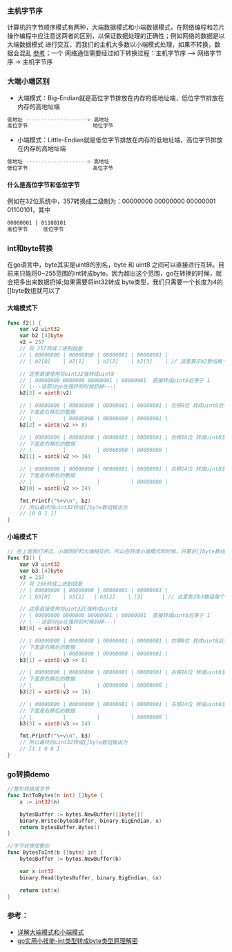 ### 主机字节序
计算机的字节顺序模式有两种，大端数据模式和小端数据模式，在网络编程和芯片操作编程中应注意这两者的区别，以保证数据处理的正确性；例如网络的数据是以大端数据模式
进行交互，而我们的主机大多数以小端模式处理，如果不转换，数据会混乱 [参考](https://blog.csdn.net/dosthing/article/details/80641173)；一个
网络通信需要经过如下转换过程：主机字节序 —> 网络字节序 -> 主机字节序  

### 大端小端区别
- 大端模式：Big-Endian就是高位字节排放在内存的低地址端，低位字节排放在内存的高地址端
```bash
低地址 --------------------> 高地址
高位字节                     地位字节
```

- 小端模式：Little-Endian就是低位字节排放在内存的低地址端，高位字节排放在内存的高地址端
```bash
低地址 --------------------> 高地址
低位字节                     高位字节
```

#### 什么是高位字节和低位字节
例如在32位系统中，357转换成二级制为：00000000 00000000 00000001 01100101，其中
```bash
00000001 | 01100101 
高位字节     低位字节
``` 

### int和byte转换
在go语言中，byte其实是uint8的别名，byte 和 uint8 之间可以直接进行互转。目前来只能将0~255范围的int转成byte。因为超出这个范围，go在转换的时候，就会把多出来数据扔掉;如果需要将int32转成
byte类型，我们只需要一个长度为4的[]byte数组就可以了  
#### 大端模式下
```go
func f2() {
    var v2 uint32
    var b2 [4]byte
    v2 = 257
    // 将 257转成二进制就是
    // | 00000000 | 00000000 | 00000001 | 00000001 |
    // | b2[0]    | b2[1]    | b2[2]    | b2[3]    | // 这里表示b2数组每个下标里面存放的值

    // 这里直接使用将uint32强转成uint8
    // | 00000000 0000000 00000001 | 00000001  直接转成uint8后等于 1
    // |---这部分go在强转的时候扔掉---|
    b2[3] = uint8(v2)

    // | 00000000 | 00000000 | 00000001 | 00000001 | 右移8位 转成uint8后等于 1
    // 下面是右移后的数据
    // |          | 00000000 | 00000000 | 00000001 |
    b2[2] = uint8(v2 >> 8)

    // | 00000000 | 00000000 | 00000001 | 00000001 | 右移16位 转成uint8后等于 0
    // 下面是右移后的数据
    // |          |          | 00000000 | 00000000 |
    b2[1] = uint8(v2 >> 16)

    // | 00000000 | 00000000 | 00000001 | 00000001 | 右移24位 转成uint8后等于 0
    // 下面是右移后的数据
    // |          |          |          | 00000000 |
    b2[0] = uint8(v2 >> 24)

    fmt.Printf("%+v\n", b2)
    // 所以最终将uint32转成[]byte数组输出为
    // [0 0 1 1]
}
```
#### 小端模式下
```go
// 在上面我们讲过，小端刚好和大端相反的，所以在转成小端模式的时候，只要将[]byte数组的下标首尾对换一下位置就可以了
func f3() {
    var v3 uint32
    var b3 [4]byte
    v3 = 257
    // 将 256转成二进制就是
    // | 00000000 | 00000000 | 00000001 | 00000001 |
    // | b3[0]    | b3[1]   | b3[2]    | [3]      | // 这里表示b3数组每个下标里面存放的值

    // 这里直接使用将uint32l强转成uint8
    // | 00000000 0000000 00000001 | 00000001  直接转成uint8后等于 1
    // |---这部分go在强转的时候扔掉---|
    b3[0] = uint8(v3)

    // | 00000000 | 00000000 | 00000001 | 00000001 | 右移8位 转成uint8后等于 1
    // 下面是右移后的数据
    // |          | 00000000 | 00000000 | 00000001 |
    b3[1] = uint8(v3 >> 8)

    // | 00000000 | 00000000 | 00000001 | 00000001 | 右移16位 转成uint8后等于 0
    // 下面是右移后的数据
    // |          |          | 00000000 | 00000000 |
    b3[2] = uint8(v3 >> 16)

    // | 00000000 | 00000000 | 00000001 | 00000001 | 右移24位 转成uint8后等于 0
    // 下面是右移后的数据
    // |          |          |          | 00000000 |
    b3[3] = uint8(v3 >> 24)

    fmt.Printf("%+v\n", b3)
    // 所以最终将uint32转成[]byte数组输出为
    // [1 1 0 0 ]
}
```

### go转换demo
```go
//整形转换成字节
func IntToBytes(n int) []byte {
	x := int32(n)

	bytesBuffer := bytes.NewBuffer([]byte{})
	binary.Write(bytesBuffer, binary.BigEndian, x)
	return bytesBuffer.Bytes()
}

//字节转换成整形
func BytesToInt(b []byte) int {
	bytesBuffer := bytes.NewBuffer(b)

	var x int32
	binary.Read(bytesBuffer, binary.BigEndian, &x)

	return int(x)
}
```

### 参考：
- [详解大端模式和小端模式](https://www.cnblogs.com/little-white/p/3236548.html)
- [go实用小技能-int类型转成byte类型原理解密](https://blog.csdn.net/m0_37191841/article/details/53908892)








